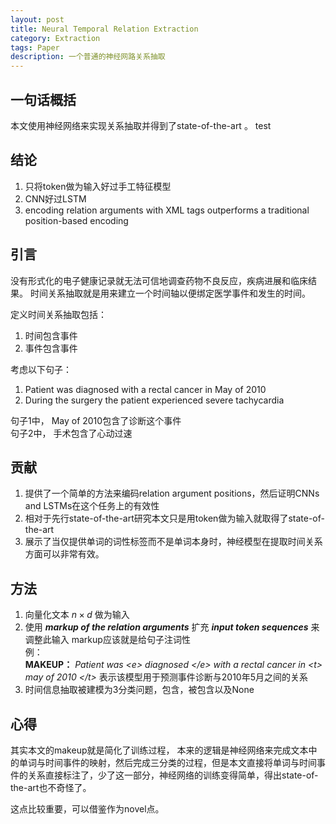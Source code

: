 ```yaml
---
layout: post
title: Neural Temporal Relation Extraction
category: Extraction
tags: Paper
description: 一个普通的神经网路关系抽取
---
```


## 一句话概括
本文使用神经网络来实现关系抽取并得到了state-of-the-art 。
test
## 结论
1. 只将token做为输入好过手工特征模型
2. CNN好过LSTM
3.  encoding relation arguments with XML tags outperforms a traditional position-based encoding

## 引言
没有形式化的电子健康记录就无法可信地调查药物不良反应，疾病进展和临床结果。
时间关系抽取就是用来建立一个时间轴以便绑定医学事件和发生的时间。

定义时间关系抽取包括：
1. 时间包含事件
2. 事件包含事件  


考虑以下句子：
1. Patient was diagnosed with a rectal cancer in May of 2010
2. During the surgery the patient experienced severe tachycardia

句子1中， May of 2010包含了诊断这个事件  
句子2中， 手术包含了心动过速


## 贡献
1. 提供了一个简单的方法来编码relation argument positions，然后证明CNNs and LSTMs在这个任务上的有效性  
2. 相对于先行state-of-the-art研究本文只是用token做为输入就取得了state-of-the-art  
3. 展示了当仅提供单词的词性标签而不是单词本身时，神经模型在提取时间关系方面可以非常有效。


## 方法
1. 向量化文本 $n\times d$ 做为输入
2. 使用 ***markup of the relation arguments*** 扩充 ***input token sequences*** 来调整此输入 markup应该就是给句子注词性   
例：  
**MAKEUP：** *Patient was \<e> diagnosed \</e> with a rectal cancer in \<t> may of 2010 \</t>* 表示该模型用于预测事件诊断与2010年5月之间的关系  
3. 时间信息抽取被建模为3分类问题，包含，被包含以及None


## 心得
 其实本文的makeup就是简化了训练过程，
 本来的逻辑是神经网络来完成文本中的单词与时间事件的映射，然后完成三分类的过程，但是本文直接将单词与时间事件的关系直接标注了，少了这一部分，神经网络的训练变得简单，得出state-of-the-art也不奇怪了。

 这点比较重要，可以借鉴作为novel点。
